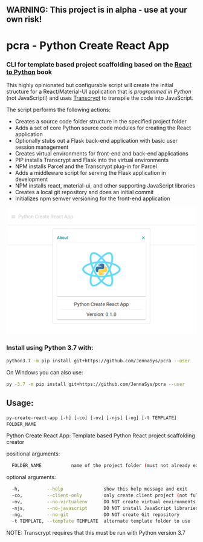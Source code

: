 ## WARNING: This project is in alpha - use at your own risk!


# pcra - Python Create React App

### CLI for template based project scaffolding based on the [React to Python](https://jennasys.com/rtp) book

This highly opinionated but configurable script will create the initial structure for a React/Material-UI application that is _programmed in Python_ (not JavaScript!) and uses 
[Transcrypt](https://www.transcrypt.org) to transpile the code into JavaScript.

The script performs the following actions:

- Creates a source code folder structure in the specified project folder
- Adds a set of core Python source code modules for creating the React application
- Optionally stubs out a Flask back-end application with basic user session management
- Creates virtual environments for front-end and back-end applications
- PIP installs Transcrypt and Flask into the virtual environments
- NPM installs Parcel and the Transcrypt plug-in for Parcel
- Adds a middleware script for serving the Flask application in development
- NPM installs react, material-ui, and other supporting JavaScript libraries
- Creates a local git repository and does an initial commit
- Initializes npm semver versioning for the front-end application


![screenshot](https://github.com/JennaSys/pcra/raw/main/pcra_screenshot.png "PCRA Screenshot")


### Install using Python 3.7 with:
```bash
python3.7 -m pip install git+https://github.com/JennaSys/pcra --user
```
On Windows you can also use:
```bash
py -3.7 -m pip install git+https://github.com/JennaSys/pcra --user
```

## Usage:
`py-create-react-app [-h] [-co] [-nv] [-njs] [-ng] [-t TEMPLATE] FOLDER_NAME`

Python Create React App: Template based Python React project scaffolding creator

positional arguments:
```bash
  FOLDER_NAME           name of the project folder (must not already exist)
```


optional arguments:  
```bash
  -h,          --help               show this help message and exit
  -co,         --client-only        only create client project (not full stack)
  -nv,         --no-virtualenv      DO NOT create virtual environments
  -njs,        --no-javascript      DO NOT install JavaScript libraries
  -ng,         --no-git             DO NOT create Git repository
  -t TEMPLATE, --template TEMPLATE  alternate template folder to use

```
NOTE: Transcrypt requires that this must be run with Python version 3.7
